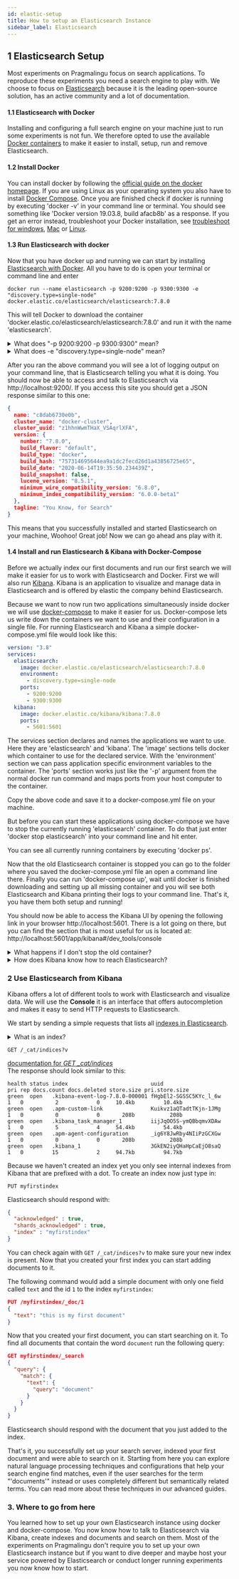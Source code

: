 ```yaml
---
id: elastic-setup
title: How to setup an Elasticsearch Instance
sidebar_label: Elasticsearch
---
```


## 1 Elasticsearch Setup
Most experiments on Pragmalingu focus on search applications. To reproduce these experiments you need a search engine to play with. We choose to focus on [Elasticsearch](https://www.elastic.co/elasticsearch/) because it is the leading open-source solution, has an active community and a lot of documentation.

#### 1.1 Elasticsearch with Docker
Installing and configuring a full search engine on your machine just to run some experiments is not fun. We therefore opted to use the available [Docker containers](https://opensource.com/resources/what-docker) to make it easier to install, setup, run and remove Elasticsearch.

#### 1.2 Install Docker
You can install docker by following the [official guide on the docker homepage](https://docs.docker.com/get-docker/). If you are using Linux as your operating system you also have to install [Docker Compose](https://docs.docker.com/compose/install/#install-compose). Once you are finished check if docker is running by executing 'docker -v' in your command line or terminal. You should see something like 'Docker version 19.03.8, build afacb8b' as a response. If you get an error instead, troubleshoot your Docker installation, see [troubleshoot for windows](https://docs.docker.com/docker-for-windows/troubleshoot/), [Mac](https://docs.docker.com/docker-for-mac/troubleshoot/) or [Linux](https://docs.docker.com/config/daemon/#troubleshoot-the-daemon).

#### 1.3 Run Elasticsearch with docker
Now that you have docker up and running we can start by installing [Elasticsearch with Docker](https://www.elastic.co/guide/en/elasticsearch/reference/current/docker.html). All you have to do is open your terminal or command line and enter
```
docker run --name elasticsearch -p 9200:9200 -p 9300:9300 -e "discovery.type=single-node" docker.elastic.co/elasticsearch/elasticsearch:7.8.0
```
This will tell Docker to download the container 'docker.elastic.co/elasticsearch/elasticsearch:7.8.0' and run it with the name 'elasticsearch'.
<details>
<summary>What does "-p 9200:9200 -p 9300:9300" mean?</summary>

The '-p 9200:9200 -p 9300:9300' arguments tell Docker to map the network ports '9200' and '9300' of the container to the same ports on your local machine. A [network port](http://www.steves-internet-guide.com/tcpip-ports-sockets/) is like a post box through which you can communicate with an application running on a computer.
</details>

<details>
<summary>What does -e "discovery.type=single-node" mean?</summary>

The argument '-e "discovery.type=single-node' tells Elasticsearch to run in single-node mode, this means that only one machine will host the Elasticsearch application. Normally, Elasticsearch is run in [cluster mode](https://logz.io/blog/elasticsearch-cluster-tutorial/) on several machines to enable scaling and make it resilient against single computer failures.
</details>

After you ran the above command you will see a lot of logging output on your command line, that is Elasticsearch telling you what it is doing. You should now be able to access and talk to Elasticsearch via http://localhost:9200/. If you access this site you should get a JSON response similar to this one:
```json
{
  name: "c8dab6730e0b",
  cluster_name: "docker-cluster",
  cluster_uuid: "z1hhnWwmTHaX_VSAqrlXFA",
  version: {
    number: "7.8.0",
    build_flavor: "default",
    build_type: "docker",
    build_hash: "757314695644ea9a1dc2fecd26d1a43856725e65",
    build_date: "2020-06-14T19:35:50.234439Z",
    build_snapshot: false,
    lucene_version: "8.5.1",
    minimum_wire_compatibility_version: "6.8.0",
    minimum_index_compatibility_version: "6.0.0-beta1"
  },
  tagline: "You Know, for Search"
}
```
This means that you successfully installed and started Elasticsearch on your machine, Woohoo! Great job! Now we can go ahead ans play with it.

#### 1.4 Install and run Elasticsearch & Kibana with Docker-Compose
Before we actually index our first documents and run our first search we will make it easier for us to work with Elasticsearch and Docker. First we will also run [Kibana](https://www.elastic.co/kibana). Kibana is an application to visualize and manage data in Elasticsearch and is offered by elastic the company behind Elasticsearch.

Because we want to now run two applications simultaneously inside docker we will use [docker-compose](https://docs.docker.com/compose/) to make it easier for us. Docker-compose lets us write down the containers we want to use and their configuration in a single file. For running Elasticsearch and Kibana a simple docker-compose.yml file would look like this:

```yaml
version: "3.8"
services:
  elasticsearch:
    image: docker.elastic.co/elasticsearch/elasticsearch:7.8.0
    environment:
      - discovery.type=single-node
    ports:
      - 9200:9200
      - 9300:9300
  kibana:
    image: docker.elastic.co/kibana/kibana:7.8.0
    ports:
      - 5601:5601
```
The services section declares and names the applications we want to use. Here they are 'elasticsearch' and 'kibana'. The 'image' sections tells docker which container to use for the declared service. With the 'environment' section we can pass application specific environment variables to the container. The 'ports' section works just like the '-p' argument from the normal docker run command and maps ports from your host computer to the container.

Copy the above code and save it to a docker-compose.yml file on your machine.

But before you can start these applications using docker-compose we have to stop the currently running 'elasticsearch' container. To do that just enter 'docker stop elasticsearch' into your command line and hit enter.

You can see all currently running containers by executing 'docker ps'.

Now that the old Elasticsearch container is stopped you can go to the folder where you saved the docker-compose.yml file an open a command line there. Finally you can run 'docker-compose up', wait until docker is finished downloading and setting up all missing container and you will see both Elasticsearch and Kibana printing their logs to your command line. That's it, you have them both setup and running!

You should now be able to access the Kibana UI by opening the following link in your browser http://localhost:5601. There is a lot going on there, but you can find the section that is most useful for us is located at: http://localhost:5601/app/kibana#/dev_tools/console

<details>
  <summary>What happens if I don't stop the old container?</summary>

  Since we configured both the original container and the one that is started by docker-compose to use the ports '9200' and '9300', these ports will already be in use when the second container wants to start. This will prevent the second container from starting,  because only one running process can hold a port at a time.
</details>

<details>
  <summary>How does Kibana know how to reach Elasticsearch?</summary>

  There is some magic happening in the background when you run 'docker-compose up', docker-compose is actually setting up an isolated network inside your computer where each container gets a network address assigned that corresponds to his service name. The Elasticsearch service will be reachable under the address http://elasticsearch:9200 inside this network. This is the [default address](https://www.elastic.co/guide/en/kibana/current/docker.html#docker-defaults) configured for Kibana in docker to look for Elasticsearch.
</details>

### 2 Use Elasticsearch from Kibana

Kibana offers a lot of different tools to work with Elasticsearch and visualize data. We will use the **Console** it is an interface that offers autocompletion and makes it easy to send HTTP requests to Elasticsearch.

We start by sending a simple requests that lists all [indexes in Elasticsearch](https://www.elastic.co/de/blog/what-is-an-elasticsearch-index).
<details>
<summary>What is an index?</summary>

[Indexes](https://en.wikipedia.org/wiki/Inverted_index) are where search engines store the information about **words** and the **documents** that these words appear in. Similar to an index in a book where you can lookup words in alphabetical order and find the pages that contain or explain these words. [In Elasticsearch](https://www.elastic.co/de/blog/what-is-an-elasticsearch-index) an index is the place where you store all the documents that have a similar structure and that you want users to find when they search.
</details>

```
GET /_cat/indices?v
```
[documentation for *GET _cat/indices*](https://www.elastic.co/guide/en/elasticsearch/reference/current/cat-indices.html)  
The response should look similar to this:
```
health status index                          uuid                   pri rep docs.count docs.deleted store.size pri.store.size
green  open   .kibana-event-log-7.8.0-000001 fHgbEl2-SGSSC5KYc_l_6w   1   0          2            0     10.4kb         10.4kb
green  open   .apm-custom-link               Kuikvz1aQTadtTKjn-1JMg   1   0          0            0       208b           208b
green  open   .kibana_task_manager_1         iijJqOO5S-ymQBbqmvXDAw   1   0          5            4     54.4kb         54.4kb
green  open   .apm-agent-configuration       _ig6Y8JwRby4NIiPzGCXGw   1   0          0            0       208b           208b
green  open   .kibana_1                      3GkEN2iyQHaHpCaEjO8saQ   1   0         15            2     94.7kb         94.7kb

``` 
Because we haven't created an index yet you only see internal indexes from Kibana that are prefixed with a dot. To create an index now just type in:
```
PUT myfirstindex
``` 
Elasticsearch should respond with:
```json
{
  "acknowledged" : true,
  "shards_acknowledged" : true,
  "index" : "myfirstindex"
}
```
You can check again with `GET /_cat/indices?v` to make sure your new index is present. Now that you created your first index you can start adding documents to it.  

The following command would add a simple document with only one field called `text` and the id `1` to the index `myfirstindex`:
```json
PUT /myfirstindex/_doc/1
{
  "text": "this is my first document"
}
```
Now that you created your first document, you can start searching on it. To find all documents that contain the word `document` run the following query:
```json
GET myfirstindex/_search
{
  "query": {
    "match": {
      "text": {
        "query": "document"
      }
    }
  }
}
```
Elasticsearch should respond with the document that you just added to the index.

That's it, you successfully set up your search server, indexed your first document and were able to search on it. Starting from here you can explore natural language processing techniques and configurations that help your search engine find matches, even if the user searches for the term "'documents'" instead or uses completely different but semantically related terms. You can read more about these techniques in our advanced guides.

### 3. Where to go from here
You learned how to set up your own Elasticsearch instance using docker and docker-compose. You now know how to talk to Elasticsearch via Kibana, create indexes and documents and search on them. Most of the experiments on Pragmalingu don't require you to set up your own Elasticsearch instance but if you want to dive deeper and maybe host your service powered by Elasticsearch or conduct longer running experiments you now know how to start.
